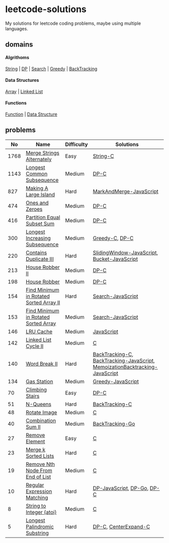 # leetcode-solutions
My solutions for leetcode coding problems, maybe using multiple languages.

## domains
#### Algrithoms
[String](./domains/Algrithoms/String.md) | [DP](./domains/Algrithoms/DP.md) | [Search](./domains/Algrithoms/Search.md) | [Greedy](./domains/Algrithoms/Greedy.md) | [BackTracking](./domains/Algrithoms/BackTracking.md)
#### Data Structures
[Array](./domains/Data%20Structures/Array.md) | [Linked List](./domains/Data%20Structures/Linked%20List.md)
#### Functions
[Function](./domains/Functions/Function.md) | [Data Structure](./domains/Functions/Data%20Structure.md)

## problems
| No | Name | Difficulty | Solutions |
| -- | -- | -- | -- |
| 1768 | [Merge Strings Alternately](https://leetcode.cn/problems/Merge-Strings-Alternately) | Easy | [String-C](./solutions/algrithoms/Merge%20Strings%20Alternately/string.c) |
| 1143 | [Longest Common Subsequence](https://leetcode.cn/problems/Longest-Common-Subsequence) | Medium | [DP-C](./solutions/algrithoms/Longest%20Common%20Subsequence/dp.c) |
| 827 | [Making A Large Island](https://leetcode.cn/problems/Making-A-Large-Island) | Hard | [MarkAndMerge-JavaScript](./solutions/algrithoms/Making%20A%20Large%20Island/mark-and-merge.js) |
| 474 | [Ones and Zeroes](https://leetcode.cn/problems/Ones-and-Zeroes) | Medium | [DP-C](./solutions/algrithoms/Ones%20and%20Zeroes/dp.c) |
| 416 | [Partition Equal Subset Sum](https://leetcode.cn/problems/Partition-Equal-Subset-Sum) | Medium | [DP-C](./solutions/algrithoms/Partition%20Equal%20Subset%20Sum/dp.c) |
| 300 | [Longest Increasing Subsequence](https://leetcode.cn/problems/Longest-Increasing-Subsequence) | Medium | [Greedy-C](./solutions/algrithoms/Longest%20Increasing%20Subsequence/greedy.c), [DP-C](./solutions/algrithoms/Longest%20Increasing%20Subsequence/dp.c) |
| 220 | [Contains Duplicate III](https://leetcode.cn/problems/Contains-Duplicate-III) | Hard | [SlidingWindow-JavaScript](./solutions/algrithoms/Contains%20Duplicate%20III/sliding-window.js), [Bucket-JavaScript](./solutions/algrithoms/Contains%20Duplicate%20III/bucket.js) |
| 213 | [House Robber II](https://leetcode.cn/problems/House-Robber-II) | Medium | [DP-C](./solutions/algrithoms/House%20Robber%20II/dp.c) |
| 198 | [House Robber](https://leetcode.cn/problems/House-Robber) | Medium | [DP-C](./solutions/algrithoms/House%20Robber/dp.c) |
| 154 | [Find Minimum in Rotated Sorted Array II](https://leetcode.cn/problems/Find-Minimum-in-Rotated-Sorted-Array-II) | Hard | [Search-JavaScript](./solutions/algrithoms/Find%20Minimum%20in%20Rotated%20Sorted%20Array%20II/search.js) |
| 153 | [Find Minimum in Rotated Sorted Array](https://leetcode.cn/problems/Find-Minimum-in-Rotated-Sorted-Array) | Medium | [Search-JavaScript](./solutions/algrithoms/Find%20Minimum%20in%20Rotated%20Sorted%20Array/search.js) |
| 146 | [LRU Cache](https://leetcode.cn/problems/LRU-Cache) | Medium | [JavaScript](./solutions/functions/LRU%20Cache/struct.js) |
| 142 | [Linked List Cycle II](https://leetcode.cn/problems/Linked-List-Cycle-II) | Medium | [C](./solutions/data%20structures/Linked%20List%20Cycle%20II/list.c) |
| 140 | [Word Break II](https://leetcode.cn/problems/Word-Break-II) | Hard | [BackTracking-C](./solutions/algrithoms/Word%20Break%20II/backtracking.c), [BackTracking-JavaScript](./solutions/algrithoms/Word%20Break%20II/backtracking.js), [MemoizationBacktracking-JavaScript](./solutions/algrithoms/Word%20Break%20II/memoization-backtracking.js) |
| 134 | [Gas Station](https://leetcode.cn/problems/Gas-Station) | Medium | [Greedy-JavaScript](./solutions/algrithoms/Gas%20Station/greedy.js) |
| 70 | [Climbing Stairs](https://leetcode.cn/problems/Climbing-Stairs) | Easy | [DP-C](./solutions/algrithoms/Climbing%20Stairs/dp.c) |
| 51 | [N-Queens](https://leetcode.cn/problems/N-Queens) | Hard | [BackTracking-C](./solutions/algrithoms/N-Queens/backtracking.c) |
| 48 | [Rotate Image](https://leetcode.cn/problems/Rotate-Image) | Medium | [C](./solutions/data%20structures/Rotate%20Image/array.c) |
| 40 | [Combination Sum II](https://leetcode.cn/problems/Combination-Sum-II) | Medium | [BackTracking-Go](./solutions/algrithoms/Combination%20Sum%20II/backtracking.go) |
| 27 | [Remove Element](https://leetcode.cn/problems/Remove-Element) | Easy | [C](./solutions/data%20structures/Remove%20Element/array.c) |
| 23 | [Merge k Sorted Lists](https://leetcode.cn/problems/Merge-k-Sorted-Lists) | Hard | [C](./solutions/data%20structures/Merge%20k%20Sorted%20Lists/list.c) |
| 19 | [Remove Nth Node From End of List](https://leetcode.cn/problems/Remove-Nth-Node-From-End-of-List) | Medium | [C](./solutions/data%20structures/Remove%20Nth%20Node%20From%20End%20of%20List/list.c) |
| 10 | [Regular Expression Matching](https://leetcode.cn/problems/Regular-Expression-Matching) | Hard | [DP-JavaScript](./solutions/algrithoms/Regular%20Expression%20Matching/dp.js), [DP-Go](./solutions/algrithoms/Regular%20Expression%20Matching/dp.go), [DP-C](./solutions/algrithoms/Regular%20Expression%20Matching/dp.c) |
| 8 | [String to Integer (atoi)](https://leetcode.cn/problems/String-to-Integer-(atoi)) | Medium | [C](./solutions/functions/String%20to%20Integer%20(atoi)/func.c) |
| 5 | [Longest Palindromic Substring](https://leetcode.cn/problems/Longest-Palindromic-Substring) | Hard | [DP-C](./solutions/algrithoms/Longest%20Palindromic%20Substring/dp.c), [CenterExpand-C](./solutions/algrithoms/Longest%20Palindromic%20Substring/center-expand.c) |

